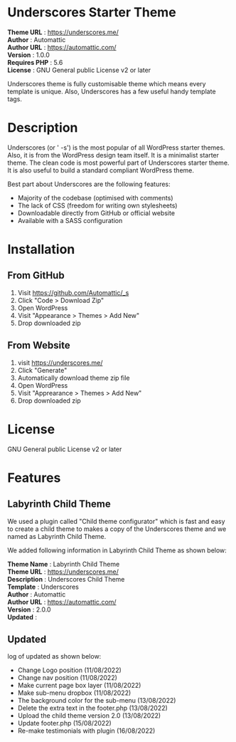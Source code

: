 
# Underscores Starter Theme

**Theme URL** : https://underscores.me/ <br>
**Author** : Automattic <br>
**Author URL** : https://automattic.com/ <br>
**Version** : 1.0.0 <br>
**Requires PHP** : 5.6 <br>
**License** : GNU General public License v2 or later <br>

Underscores theme is fully customisable theme which means every template is unique. Also, Underscores has a few useful handy template tags. 

# Description

Underscores (or ' -s') is the most popular of all WordPress starter themes. Also, it is from the WordPress design team itself. It is a minimalist starter theme. The clean code is most powerful part of Underscores starter theme. It is also useful to build a standard compliant WordPress theme.

Best part about Underscores are the following features: <br>

- Majority of the codebase (optimised with comments)
- The lack of CSS (freedom for writing own stylesheets)
- Downloadable directly from GitHub or official website
- Available with a SASS configuration

# Installation

## From GitHub 

1. Visit https://github.com/Automattic/_s
2. Click "Code > Download Zip"
3. Open WordPress
4. Visit "Appearance > Themes > Add New"
5. Drop downloaded zip

## From Website

1. visit https://underscores.me/
2. Click "Generate"
3. Automatically download theme zip file
4. Open WordPress
5. Visit "Apprearance > Themes > Add New"
6. Drop downloaded zip


# License

GNU General public License v2 or later

# Features

## Labyrinth Child Theme

We used a plugin called "Child theme configurator" which is fast and easy to create a child theme to makes a copy of the Underscores theme and we named as Labyrinth Child Theme.

We added following information in Labyrinth Child Theme as shown below:
 
**Theme Name** : Labyrinth Child Theme <br>
**Theme URL** : https://underscores.me/ <br>
**Description** : Underscores Child Theme <br>
**Template** : Underscores <br>
**Author** : Automattic <br>
**Author URL** : https://automattic.com/ <br>
**Version** : 2.0.0 <br>
**Updated** :  <br>

## Updated

log of updated as shown below:

- Change Logo position (11/08/2022)
- Change nav position (11/08/2022)
- Make current page box layer (11/08/2022)
- Make sub-menu dropbox (11/08/2022)
- The background color for the sub-menu (13/08/2022)
- Delete the extra text in the footer.php (13/08/2022)
- Upload the child theme version 2.0 (13/08/2022)
- Update footer.php (15/08/2022)
- Re-make testimonials with plugin (16/08/2022)
